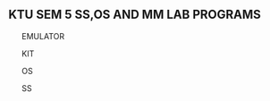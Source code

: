 <h2>KTU SEM 5 SS,OS AND MM LAB PROGRAMS </h2>
<ol>EMULATOR</ol>
<ol>KIT</ol>
<ol>OS</ol>
<ol>SS</ol>
